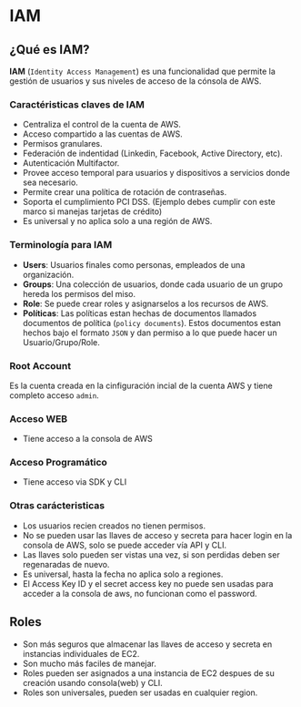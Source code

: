 # IAM

## ¿Qué es IAM?

**IAM** (`Identity Access Management`) es una funcionalidad que permite la gestión de usuarios y sus niveles de acceso de la cónsola de AWS.

### Caractéristicas claves de IAM

- Centraliza el control de la cuenta de AWS.
- Acceso compartido a las cuentas de AWS.
- Permisos granulares.
- Federación de indentidad (Linkedin, Facebook, Active Directory, etc).
- Autenticación Multifactor.
- Provee acceso temporal para usuarios y dispositivos a servicios donde sea necesario.
- Permite crear una política de rotación de contraseñas.
- Soporta el cumplimiento PCI DSS. (Ejemplo debes cumplir con este marco si manejas tarjetas de crédito)
- Es universal y no aplica solo a una región de AWS.

### Terminología para IAM

- **Users**: Usuarios finales como personas, empleados de una organización.
- **Groups**: Una colección de usuarios, donde cada usuario de un grupo hereda los permisos del miso.
- **Role**: Se puede crear roles y asignarselos a los recursos de AWS.
- **Políticas**: Las políticas estan hechas de documentos llamados documentos de política (`policy documents`). Estos documentos estan hechos bajo el formato `JSON` y dan permiso a lo que puede hacer un Usuario/Grupo/Role.

### Root Account

Es la cuenta creada en la cinfiguración incial de la cuenta AWS y tiene completo acceso `admin`.

### Acceso WEB

- Tiene acceso a la consola de AWS

### Acceso Programático

- Tiene acceso via SDK y CLI

### Otras carácteristicas

- Los usuarios recien creados no tienen permisos.
- No se pueden usar las llaves de acceso y secreta para hacer login en la consola de AWS, solo se puede acceder vía API y CLI.
- Las llaves solo pueden ser vistas una vez, si son perdidas deben ser regenaradas de nuevo.
- Es universal, hasta la fecha no aplica solo a regiones.
- El Access Key ID y el secret access key no puede sen usadas para acceder a la consola de aws, no funcionan como el password.

## Roles

- Son más seguros que almacenar las llaves de acceso y secreta en instancias individuales de EC2.
- Son mucho más faciles de manejar.
- Roles pueden ser asignados a una instancia de EC2 despues de su creación usando consola(web) y CLI.
- Roles son universales, pueden ser usadas en cualquier region.
